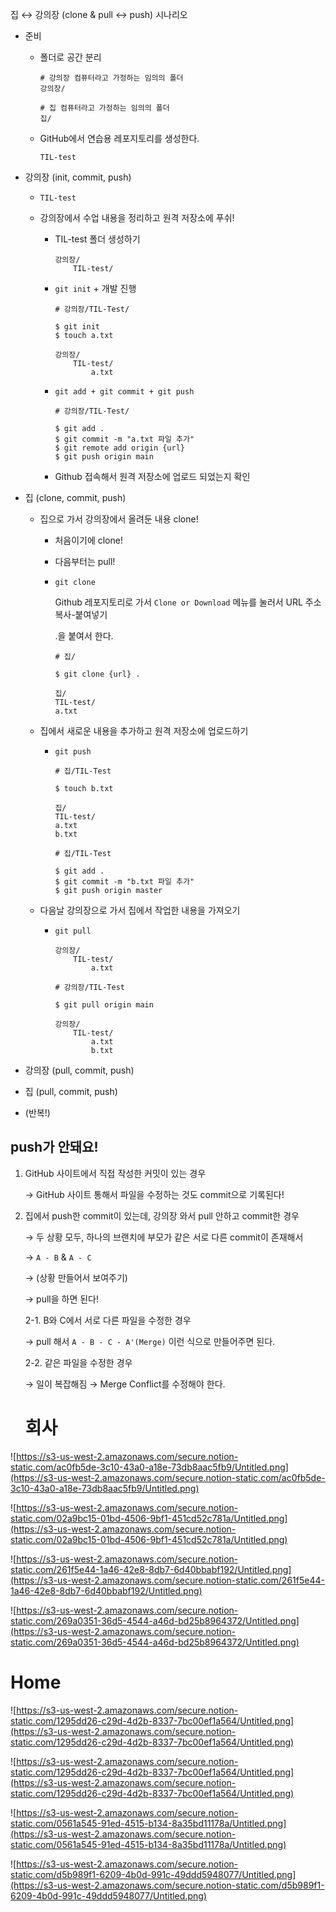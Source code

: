 집 ↔ 강의장 (clone & pull ↔ push) 시나리오

- 준비

  - 폴더로 공간 분리

    ```
    # 강의장 컴퓨터라고 가정하는 임의의 폴더
    강의장/
    
    # 집 컴퓨터라고 가정하는 임의의 폴더
    집/
    ```

  - GitHub에서 연습용 레포지토리를 생성한다.

    ```
    TIL-test
    ```

- 강의장 (init, commit, push)

  - `TIL-test`

  - 강의장에서 수업 내용을 정리하고 원격 저장소에 푸쉬!

    - TIL-test 폴더 생성하기

      ```
      강의장/
          TIL-test/
      ```

    - `git init` + 개발 진행

      ```
      # 강의장/TIL-Test/
      
      $ git init
      $ touch a.txt
      ```

      ```
      강의장/
          TIL-test/
              a.txt
      ```

    - `git add + git commit + git push`

      ```
      # 강의장/TIL-Test/
      
      $ git add .
      $ git commit -m "a.txt 파일 추가"
      $ git remote add origin {url}
      $ git push origin main
      ```

    - Github 접속해서 원격 저장소에 업로드 되었는지 확인

- 집 (clone, commit, push)

  - 집으로 가서 강의장에서 올려둔 내용 clone!

    - 처음이기에 clone!

    - 다음부터는 pull!

    - `git clone`

      Github 레포지토리로 가서 `Clone or Download` 메뉴를 눌러서 URL 주소 복사-붙여넣기

      .을 붙여서 한다.

      ```
      # 집/
      
      $ git clone {url} .
      ```

      ```
      집/
      TIL-test/
      a.txt
      ```

  - 집에서 새로운 내용을 추가하고 원격 저장소에 업로드하기

    - `git push`

      ```
      # 집/TIL-Test
      
      $ touch b.txt
      ```

      ```
      집/
      TIL-test/
      a.txt
      b.txt
      ```

      ```
      # 집/TIL-Test
      
      $ git add .
      $ git commit -m "b.txt 파일 추가"
      $ git push origin master
      ```

  - 다음날 강의장으로 가서 집에서 작업한 내용을 가져오기

    - `git pull`

      ```
      강의장/
          TIL-test/
              a.txt
      ```

      ```
      # 강의장/TIL-Test
      
      $ git pull origin main
      ```

      ```
      강의장/
          TIL-test/
              a.txt
              b.txt
      ```

- 강의장 (pull, commit, push)

- 집 (pull, commit, push)

- (반복!)

## **push가 안돼요!**

1. GitHub 사이트에서 직접 작성한 커밋이 있는 경우

   → GitHub 사이트 통해서 파일을 수정하는 것도 commit으로 기록된다!

2. 집에서 push한 commit이 있는데, 강의장 와서 pull 안하고 commit한 경우

   → 두 상황 모두, 하나의 브랜치에 부모가 같은 서로 다른 commit이 존재해서

   → `A - B` & `A - C`

   → (상황 만들어서 보여주기)

   → pull을 하면 된다!

   2-1. B와 C에서 서로 다른 파일을 수정한 경우

   → pull 해서 `A - B - C - A'(Merge)` 이런 식으로 만들어주면 된다.

   2-2. 같은 파일을 수정한 경우

   → 일이 복잡해짐 → Merge Conflict를 수정해야 한다.

   # 회사

![https://s3-us-west-2.amazonaws.com/secure.notion-static.com/ac0fb5de-3c10-43a0-a18e-73db8aac5fb9/Untitled.png](https://s3-us-west-2.amazonaws.com/secure.notion-static.com/ac0fb5de-3c10-43a0-a18e-73db8aac5fb9/Untitled.png)

![https://s3-us-west-2.amazonaws.com/secure.notion-static.com/02a9bc15-01bd-4506-9bf1-451cd52c781a/Untitled.png](https://s3-us-west-2.amazonaws.com/secure.notion-static.com/02a9bc15-01bd-4506-9bf1-451cd52c781a/Untitled.png)

![https://s3-us-west-2.amazonaws.com/secure.notion-static.com/261f5e44-1a46-42e8-8db7-6d40bbabf192/Untitled.png](https://s3-us-west-2.amazonaws.com/secure.notion-static.com/261f5e44-1a46-42e8-8db7-6d40bbabf192/Untitled.png)

![https://s3-us-west-2.amazonaws.com/secure.notion-static.com/269a0351-36d5-4544-a46d-bd25b8964372/Untitled.png](https://s3-us-west-2.amazonaws.com/secure.notion-static.com/269a0351-36d5-4544-a46d-bd25b8964372/Untitled.png)

# Home

![https://s3-us-west-2.amazonaws.com/secure.notion-static.com/1295dd26-c29d-4d2b-8337-7bc00ef1a564/Untitled.png](https://s3-us-west-2.amazonaws.com/secure.notion-static.com/1295dd26-c29d-4d2b-8337-7bc00ef1a564/Untitled.png)

![https://s3-us-west-2.amazonaws.com/secure.notion-static.com/1295dd26-c29d-4d2b-8337-7bc00ef1a564/Untitled.png](https://s3-us-west-2.amazonaws.com/secure.notion-static.com/1295dd26-c29d-4d2b-8337-7bc00ef1a564/Untitled.png)

![https://s3-us-west-2.amazonaws.com/secure.notion-static.com/0561a545-91ed-4515-b134-8a35bd11178a/Untitled.png](https://s3-us-west-2.amazonaws.com/secure.notion-static.com/0561a545-91ed-4515-b134-8a35bd11178a/Untitled.png)

![https://s3-us-west-2.amazonaws.com/secure.notion-static.com/d5b989f1-6209-4b0d-991c-49ddd5948077/Untitled.png](https://s3-us-west-2.amazonaws.com/secure.notion-static.com/d5b989f1-6209-4b0d-991c-49ddd5948077/Untitled.png)